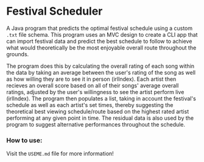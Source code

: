 # Festival Scheduler
 A Java program that predicts the optimal festival schedule using a custom `.txt` file schema. This program uses an MVC design to create a CLI app that can import festival data and predict the best schedule to follow to achieve what would theoretically be the most enjoyable overall route throughout the grounds.
 
 The program does this by calculating the overall rating of each song within the data by taking an average between the user's rating of the song as well as how willing they are to see it in person (irlIndex). Each artist then recieves an overall score based on all of their songs' average overall ratings, adjusted by the user's willingness to see the artist perform live (irlIndex). The program then populates a list, taking in account the festival's schedule as well as each artist's set times, thereby suggesting the theoretical best viewing schedule/route based on the highest rated artist performing at any given point in time. The residual data is also used by the program to suggest alternative performances throughout the schedule.
 
 ### How to use:
 Visit the `USEME.md` file for more information!
